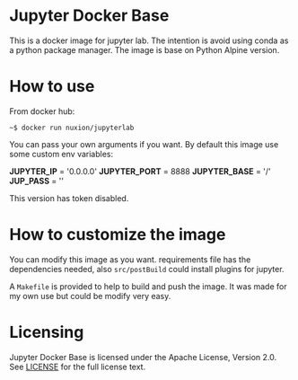 Jupyter Docker Base
====================

This is a docker image for jupyter lab. The intention is avoid using conda as a python package manager. 
The image is base on Python Alpine version. 


How to use
===========

From docker hub:

```
~$ docker run nuxion/jupyterlab 

```

You can pass your own arguments if you want. 
By default this image use some custom env variables:

**JUPYTER_IP** = '0.0.0.0'
**JUPYTER_PORT** = 8888
**JUPYTER_BASE** = '/'
**JUP_PASS** = ''

This version has token disabled. 

How to customize the image
==========================

You can modify this image as you want. 
requirements file has the dependencies needed,
also `src/postBuild` could install plugins for jupyter. 

A `Makefile` is provided to help to build and push the image. It was made for my own use but could be modify very easy. 

Licensing
=========
Jupyter Docker Base is licensed under the Apache License, Version 2.0. See
[LICENSE](https://github.com/nuxion/jupyter-base/blob/master/LICENSE) for the full
license text.

